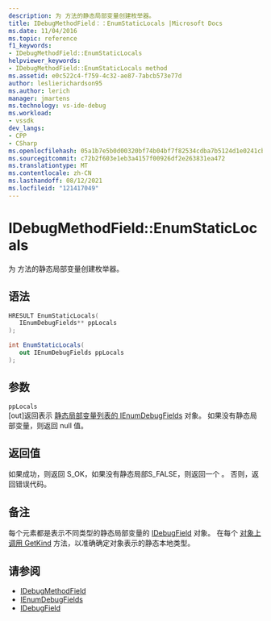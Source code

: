 ```yaml
---
description: 为 方法的静态局部变量创建枚举器。
title: IDebugMethodField：：EnumStaticLocals |Microsoft Docs
ms.date: 11/04/2016
ms.topic: reference
f1_keywords:
- IDebugMethodField::EnumStaticLocals
helpviewer_keywords:
- IDebugMethodField::EnumStaticLocals method
ms.assetid: e0c522c4-f759-4c32-ae87-7abcb573e77d
author: leslierichardson95
ms.author: lerich
manager: jmartens
ms.technology: vs-ide-debug
ms.workload:
- vssdk
dev_langs:
- CPP
- CSharp
ms.openlocfilehash: 05a1b7e5b0d00320bf74b04bf7f82534cdba7b5124d1e0241cb028995bd92609
ms.sourcegitcommit: c72b2f603e1eb3a4157f00926df2e263831ea472
ms.translationtype: MT
ms.contentlocale: zh-CN
ms.lasthandoff: 08/12/2021
ms.locfileid: "121417049"
---
```

# <a name="idebugmethodfieldenumstaticlocals"></a>IDebugMethodField::EnumStaticLocals
为 方法的静态局部变量创建枚举器。

## <a name="syntax"></a>语法

```cpp
HRESULT EnumStaticLocals( 
   IEnumDebugFields** ppLocals
);
```

```csharp
int EnumStaticLocals(
   out IEnumDebugFields ppLocals
);
```

## <a name="parameters"></a>参数
`ppLocals`\
[out]返回表示 [静态局部变量列表的 IEnumDebugFields](../../../extensibility/debugger/reference/ienumdebugfields.md) 对象。 如果没有静态局部变量，则返回 null 值。

## <a name="return-value"></a>返回值
 如果成功，则返回 S_OK，如果没有静态局部S_FALSE，则返回一个 。 否则，返回错误代码。

## <a name="remarks"></a>备注
 每个元素都是表示不同类型的静态局部变量的 [IDebugField](../../../extensibility/debugger/reference/idebugfield.md) 对象。 在每个 [对象上调用 GetKind](../../../extensibility/debugger/reference/idebugfield-getkind.md) 方法，以准确确定对象表示的静态本地类型。

## <a name="see-also"></a>请参阅
- [IDebugMethodField](../../../extensibility/debugger/reference/idebugmethodfield.md)
- [IEnumDebugFields](../../../extensibility/debugger/reference/ienumdebugfields.md)
- [IDebugField](../../../extensibility/debugger/reference/idebugfield.md)
